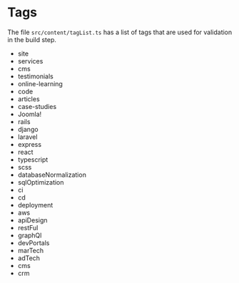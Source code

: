 # Tags

The file `src/content/tagList.ts` has a list of tags that are used for validation in the build step.

- site
- services
- cms
- testimonials
- online-learning
- code
- articles
- case-studies
- Joomla!
- rails
- django
- laravel
- express
- react
- typescript
- scss
- databaseNormalization
- sqlOptimization
- ci
- cd
- deployment
- aws
- apiDesign
- restFul
- graphQl
- devPortals
- marTech
- adTech
- cms
- crm